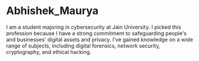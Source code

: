 # Abhishek_Maurya
I am a student majoring in cybersecurity at Jain University. I picked this profession because I have a strong commitment to safeguarding people's and businesses' digital assets and privacy. I've gained knowledge on a wide range of subjects, including digital forensics, network security, cryptography, and ethical hacking.
